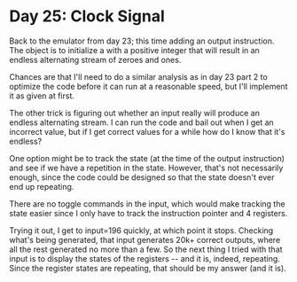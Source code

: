 # Day 25: Clock Signal

Back to the emulator from day 23; this time adding an output instruction.
The object is to initialize a with a positive integer that will result in an
endless alternating stream of zeroes and ones.

Chances are that I'll need to do a similar analysis as in day 23 part 2 to
optimize the code before it can run at a reasonable speed, but I'll
implement it as given at first.

The other trick is figuring out whether an input really will produce an
endless alternating stream. I can run the code and bail out when I get an
incorrect value, but if I get correct values for a while how do I know that
it's endless?

One option might be to track the state (at the time of the output
instruction) and see if we have a repetition in the state. However, that's
not necessarily enough, since the code could be designed so that the state
doesn't ever end up repeating.

There are no toggle commands in the input, which would make tracking the
state easier since I only have to track the instruction pointer and 4
registers.

Trying it out, I get to input=196 quickly, at which point it stops.
Checking what's being generated, that input generates 20k+ correct outputs,
where all the rest generated no more than a few. So the next thing I tried
with that input is to display the states of the registers -- and it is,
indeed, repeating. Since the register states are repeating, that should be
my answer (and it is).
